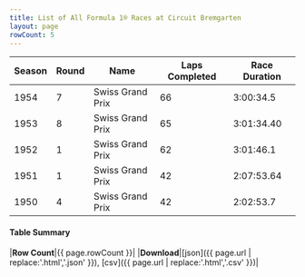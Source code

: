 ```yaml
---
title: List of All Formula 1® Races at Circuit Bremgarten
layout: page
rowCount: 5
---
```


| Season | Round | Name | Laps Completed | Race Duration |
|--|--|--|--|--|
| 1954 | 7 | Swiss Grand Prix | 66 | 3:00:34.5 |
| 1953 | 8 | Swiss Grand Prix | 65 | 3:01:34.40 |
| 1952 | 1 | Swiss Grand Prix | 62 | 3:01:46.1 |
| 1951 | 1 | Swiss Grand Prix | 42 | 2:07:53.64 |
| 1950 | 4 | Swiss Grand Prix | 42 | 2:02:53.7 |

#### Table Summary

|**Row Count**|{{ page.rowCount }}|
|**Download**|[json]({{ page.url | replace:'.html','.json' }}), [csv]({{ page.url | replace:'.html','.csv' }})|
